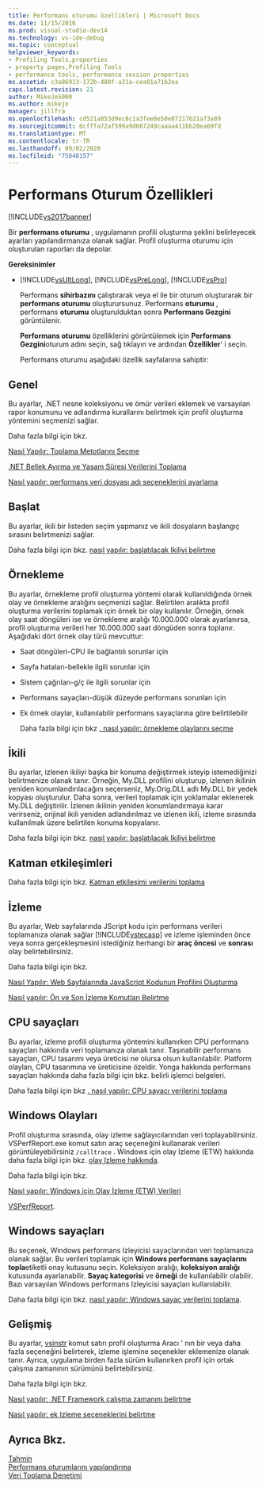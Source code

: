 ```yaml
---
title: Performans oturumu özellikleri | Microsoft Docs
ms.date: 11/15/2016
ms.prod: visual-studio-dev14
ms.technology: vs-ide-debug
ms.topic: conceptual
helpviewer_keywords:
- Profiling Tools,properties
- property pages,Profiling Tools
- performance tools, performance session properties
ms.assetid: c3a86913-172b-488f-a31a-cea01a71b2ea
caps.latest.revision: 21
author: MikeJo5000
ms.author: mikejo
manager: jillfra
ms.openlocfilehash: cd521a853d9ec8c1a3fee8e50e87217621a73a89
ms.sourcegitcommit: 6cfffa72af599a9d667249caaaa411bb28ea69fd
ms.translationtype: MT
ms.contentlocale: tr-TR
ms.lasthandoff: 09/02/2020
ms.locfileid: "75848157"
---
```

# <a name="performance-session-properties"></a>Performans Oturum Özellikleri
[!INCLUDE[vs2017banner](../includes/vs2017banner.md)]

Bir **performans oturumu** , uygulamanın profili oluşturma şeklini belirleyecek ayarları yapılandırmanıza olanak sağlar. Profil oluşturma oturumu için oluşturulan raporları da depolar.  
  
 **Gereksinimler**  
  
- [!INCLUDE[vsUltLong](../includes/vsultlong-md.md)], [!INCLUDE[vsPreLong](../includes/vsprelong-md.md)], [!INCLUDE[vsPro](../includes/vspro-md.md)]  
  
  Performans **sihirbazını** çalıştırarak veya el ile bir oturum oluşturarak bir **performans oturumu** oluşturursunuz. Performans **oturumu** , performans **oturumu** oluşturulduktan sonra **Performans Gezgini** görüntülenir.  
  
  **Performans oturumu** özelliklerini görüntülemek için **Performans Gezgini**oturum adını seçin, sağ tıklayın ve ardından **Özellikler**' i seçin.  
  
  Performans oturumu aşağıdaki özellik sayfalarına sahiptir:  
  
## <a name="general"></a>Genel  
 Bu ayarlar, .NET nesne koleksiyonu ve ömür verileri eklemek ve varsayılan rapor konumunu ve adlandırma kurallarını belirtmek için profil oluşturma yöntemini seçmenizi sağlar.  
  
 Daha fazla bilgi için bkz.  
  
 [Nasıl Yapılır: Toplama Metotlarını Seçme](../profiling/how-to-choose-collection-methods.md)  
  
 [.NET Bellek Ayırma ve Yaşam Süresi Verilerini Toplama](../profiling/collecting-dotnet-memory-allocation-and-lifetime-data.md)  
  
 [Nasıl yapılır: performans veri dosyası adı seçeneklerini ayarlama](../profiling/how-to-set-performance-data-file-name-options.md)  
  
## <a name="launch"></a>Başlat  
 Bu ayarlar, ikili bir listeden seçim yapmanız ve ikili dosyaların başlangıç sırasını belirtmenizi sağlar.  
  
 Daha fazla bilgi için bkz. [nasıl yapılır: başlatılacak Ikiliyi belirtme](../profiling/how-to-specify-the-binary-to-start.md)  
  
## <a name="sampling"></a>Örnekleme  
 Bu ayarlar, örnekleme profil oluşturma yöntemi olarak kullanıldığında örnek olay ve örnekleme aralığını seçmenizi sağlar. Belirtilen aralıkta profil oluşturma verilerini toplamak için örnek bir olay kullanılır. Örneğin, örnek olay saat döngüleri ise ve örnekleme aralığı 10.000.000 olarak ayarlanırsa, profil oluşturma verileri her 10.000.000 saat döngüden sonra toplanır. Aşağıdaki dört örnek olay türü mevcuttur:  
  
- Saat döngüleri-CPU ile bağlantılı sorunlar için  
  
- Sayfa hataları-bellekle ilgili sorunlar için  
  
- Sistem çağrıları-g/ç ile ilgili sorunlar için  
  
- Performans sayaçları-düşük düzeyde performans sorunları için  
  
- Ek örnek olaylar, kullanılabilir performans sayaçlarına göre belirtilebilir  
  
  Daha fazla bilgi için bkz [. nasıl yapılır: örnekleme olaylarını seçme](../profiling/how-to-choose-sampling-events.md)  
  
## <a name="binary"></a>İkili  
 Bu ayarlar, izlenen ikiliyi başka bir konuma değiştirmek isteyip istemediğinizi belirtmenize olanak tanır. Örneğin, My.DLL profilini oluşturup, izlenen ikilinin yeniden konumlandırılacağını seçerseniz, My.Orig.DLL adlı My.DLL bir yedek kopyası oluşturulur. Daha sonra, verileri toplamak için yoklamalar eklenerek My.DLL değiştirilir. İzlenen ikilinin yeniden konumlandırmaya karar verirseniz, orijinal ikili yeniden adlandırılmaz ve izlenen ikili, izleme sırasında kullanılmak üzere belirtilen konuma kopyalanır.  
  
 Daha fazla bilgi için bkz. [nasıl yapılır: başlatılacak Ikiliyi belirtme](../profiling/how-to-specify-the-binary-to-start.md)  
  
## <a name="tier-interactions"></a>Katman etkileşimleri  
 Daha fazla bilgi için bkz. [Katman etkileşimi verilerini toplama](../profiling/collecting-tier-interaction-data.md)  
  
## <a name="instrumentation"></a>İzleme  
 Bu ayarlar, Web sayfalarında JScript kodu için performans verileri toplamanıza olanak sağlar [!INCLUDE[vstecasp](../includes/vstecasp-md.md)] ve izleme işleminden önce veya sonra gerçekleşmesini istediğiniz herhangi bir **araç öncesi** ve **sonrası** olay belirtebilirsiniz.  
  
 Daha fazla bilgi için bkz.  
  
 [Nasıl Yapılır: Web Sayfalarında JavaScript Kodunun Profilini Oluşturma](../profiling/how-to-profile-javascript-code-in-web-pages.md)  
  
 [Nasıl yapılır: Ön ve Son İzleme Komutları Belirtme](../profiling/how-to-specify-pre-and-post-instrument-commands.md)  
  
## <a name="cpu-counters"></a>CPU sayaçları  
 Bu ayarlar, izleme profili oluşturma yöntemini kullanırken CPU performans sayaçları hakkında veri toplamanıza olanak tanır. Taşınabilir performans sayaçları, CPU tasarımı veya üreticisi ne olursa olsun kullanılabilir. Platform olayları, CPU tasarımına ve üreticisine özeldir. Yonga hakkında performans sayaçları hakkında daha fazla bilgi için bkz. belirli işlemci belgeleri.  
  
 Daha fazla bilgi için bkz [. nasıl yapılır: CPU sayacı verilerini toplama](../profiling/how-to-collect-cpu-counter-data.md)  
  
## <a name="windows-events"></a>Windows Olayları  
 Profil oluşturma sırasında, olay izleme sağlayıcılarından veri toplayabilirsiniz. VSPerfReport.exe komut satırı araç seçeneğini kullanarak verileri görüntüleyebilirsiniz `/calltrace` . Windows için olay Izleme (ETW) hakkında daha fazla bilgi için bkz. [olay Izleme hakkında](https://msdn2.microsoft.com/library/aa363668.aspx).  
  
 Daha fazla bilgi için bkz.  
  
 [Nasıl yapılır: Windows için Olay İzleme (ETW) Verileri](../profiling/how-to-collect-event-tracing-for-windows-etw-data.md)  
  
 [VSPerfReport](../profiling/vsperfreport.md).  
  
## <a name="windows-counters"></a>Windows sayaçları  
 Bu seçenek, Windows performans Izleyicisi sayaçlarından veri toplamanıza olanak sağlar. Bu verileri toplamak için **Windows performans sayaçlarını topla**etiketli onay kutusunu seçin. Koleksiyon aralığı, **koleksiyon aralığı** kutusunda ayarlanabilir. **Sayaç kategorisi** ve **örneği** de kullanılabilir olabilir. Bazı varsayılan Windows performans Izleyicisi sayaçları kullanılabilir.  
  
 Daha fazla bilgi için bkz. [nasıl yapılır: Windows sayaç verilerini toplama](../profiling/how-to-collect-windows-counter-data.md).  
  
## <a name="advanced"></a>Gelişmiş  
 Bu ayarlar, [vsinstr](../profiling/vsinstr.md) komut satırı profil oluşturma Aracı ' nın bir veya daha fazla seçeneğini belirterek, izleme işlemine seçenekler eklemenize olanak tanır. Ayrıca, uygulama birden fazla sürüm kullanırken profil için ortak çalışma zamanının sürümünü belirtebilirsiniz.  
  
 Daha fazla bilgi için bkz.  
  
 [Nasıl yapılır: .NET Framework çalışma zamanını belirtme](../profiling/how-to-specify-the-dotnet-framework-runtime.md)  
  
 [Nasıl yapılır: ek Izleme seçeneklerini belirtme](../profiling/how-to-specify-additional-instrumentation-options.md)  
  
## <a name="see-also"></a>Ayrıca Bkz.  
 [Tahmin](../profiling/overviews-performance-tools.md)   
 [Performans oturumlarını yapılandırma](../profiling/configuring-performance-sessions.md)   
 [Veri Toplama Denetimi](../profiling/controlling-data-collection.md)
